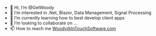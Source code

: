 - 👋 Hi, I’m @GetWoody
- 👀 I’m interested in .Net, Blazor, Data Management, Signal Processing
- 🌱 I’m currently learning how to best develop client apps
- 💞️ I’m looking to collaborate on ...
- 📫 How to reach me Woody@InTouchSoftware.com

<!---
GetWoody/GetWoody is a ✨ special ✨ repository because its `README.md` (this file) appears on your GitHub profile.
You can click the Preview link to take a look at your changes.
--->
